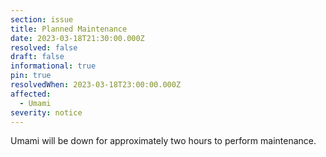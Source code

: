 ```yaml
---
section: issue
title: Planned Maintenance
date: 2023-03-18T21:30:00.000Z
resolved: false
draft: false
informational: true
pin: true
resolvedWhen: 2023-03-18T23:00:00.000Z
affected:
  - Umami
severity: notice
---
```

Umami will be down for approximately two hours to perform maintenance.